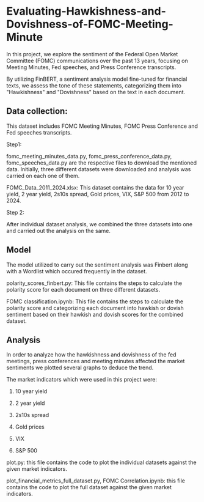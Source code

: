 # Evaluating-Hawkishness-and-Dovishness-of-FOMC-Meeting-Minute

In this project, we explore the sentiment of the Federal Open Market Committee (FOMC) communications over the past 13 years, focusing on Meeting Minutes, Fed speeches, and Press Conference transcripts. 

By utilizing FinBERT, a sentiment analysis model fine-tuned for financial texts, we assess the tone of these statements, categorizing them into "Hawkishness" and "Dovishness" based on the text in each document.

## Data collection:
This dataset includes FOMC Meeting Minutes, FOMC Press Conference and Fed speeches transcripts.

Step1:

fomc_meeting_minutes_data.py, fomc_press_conference_data.py, fomc_speeches_data.py are the respective files to download the mentioned data.
Initially, three different datasets were downloaded and analysis was carried on each one of them.

FOMC_Data_2011_2024.xlsx: This dataset contains the data for 10 year yield, 2 year yield, 2s10s spread, Gold prices, VIX, S&P 500 from 2012 to 2024.

Step 2:

After individual dataset analysis, we combined the three datasets into one and carried out the analysis on the same.


## Model

The model utilized to carry out the sentiment analysis was Finbert along with a Wordlist which occured frequently in the dataset.

polarity_scores_finbert.py: This file contains the steps to calculate the polarity score for each document on three different datasets.

FOMC classification.ipynb: This file contains the steps to calculate the polarity score and categorizing each document into hawkish or dovish sentiment based on their hawkish and dovish scores for the combined dataset.

## Analysis

In order to analyze how the hawkishness and dovishness of the fed meetings, press conferences and meeting minutes affected the market sentiments we plotted several graphs to deduce the trend.

The market indicators which were used  in this project were:

1. 10 year yield

2. 2 year yield

3. 2s10s spread

4. Gold prices

5. VIX

6. S&P 500

plot.py: this file contains the code to plot the individual datasets against the given market indicators.

plot_financial_metrics_full_dataset.py, FOMC Correlation.ipynb: this file contains the code to plot the full dataset against the given market indicators.







